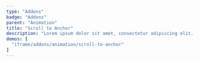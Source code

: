 ```yaml
---
type: "Addons"
badge: "Addons"
parent: "Animation"
title: "Scroll to Anchor"
description: "Lorem ipsum dolor sit amet, consectetur adipiscing elit. Nunc tempus laoreet leo sit amet iaculis."
demos: [
  "iframe/addons/animation/scroll-to-anchor"
]
---
```

